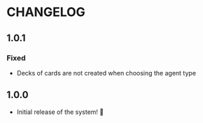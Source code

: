 # CHANGELOG

## 1.0.1

### Fixed

- Decks of cards are not created when choosing the agent type

## 1.0.0

- Initial release of the system! 🚀
